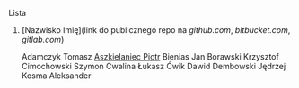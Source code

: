 
Lista

1. [Nazwisko Imię](link do publicznego repo na _github.com_, _bitbucket.com_, _gitlab.com_)

    Adamczyk Tomasz
    [Aszkielaniec Piotr](https://github.com/readher/LabInf2016)
    Bienias Jan
    Borawski Krzysztof
    Cimochowski Szymon
    Cwalina Łukasz
    Ćwik Dawid
    Dembowski Jędrzej
    Kosma Aleksander
